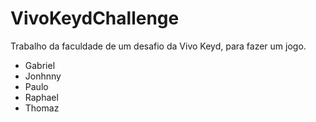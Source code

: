 # VivoKeydChallenge
Trabalho da faculdade de um desafio da Vivo Keyd, para fazer um jogo.

- Gabriel
- Jonhnny
- Paulo
- Raphael
- Thomaz